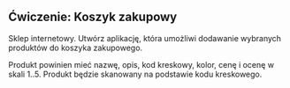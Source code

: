 ## Ćwiczenie: Koszyk zakupowy
Sklep internetowy. Utwórz aplikację, która umożliwi dodawanie wybranych produktów do koszyka zakupowego.

Produkt powinien mieć nazwę, opis, kod kreskowy, kolor, cenę i ocenę w skali 1..5. Produkt będzie skanowany na podstawie kodu kreskowego. 







